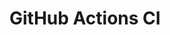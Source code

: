 # GitHub Actions CI



















































































































































































































































































































































































































































































































































































































































































































































































































































































































































































































































































































































































































































































































































































































































































































































































































































































































































































































































































































































































































































































































































































































































































































































































































































































































































































































































































































































































































































































































































































































































































































































































































































































































































































































































